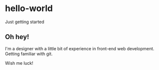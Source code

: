 # hello-world
Just getting started

## Oh hey! 
I'm a designer with a little bit of experience in front-end web development. 
Getting familiar with git. 

Wish me luck! 
